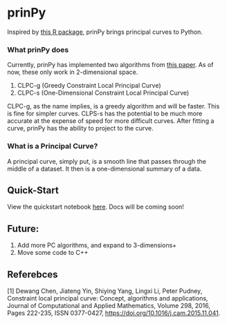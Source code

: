 # prinPy

Inspired by [this R package](https://github.com/rcannood/princurve), prinPy brings principal curves to Python. 

### What prinPy does
Currently, prinPy has implemented two algorithms from [this paper](https://www.sciencedirect.com/science/article/pii/S0377042715005956). As of now, these only work in 2-dimensional space. 

1. CLPC-g (Greedy Constraint Local Principal Curve)
2. CLPC-s (One-Dimensional Constraint Local Principal Curve)

CLPC-g, as the name implies, is a greedy algorithm and will be faster. This is fine for simpler curves. CLPS-s has the potential to be much more accurate at the expense of speed for more difficult curves. After fitting a curve, prinPy has the ability to project to the curve.

### What is a Principal Curve?
A principal curve, simply put, is a smooth line that passes through the middle of a dataset. It then is a one-dimensional summary of a data.

## Quick-Start
View the quickstart notebook [here](). Docs will be coming soon!

## Future:
1. Add more PC algorithms, and expand to 3-dimensions+
2. Move some code to C++

## Referebces
\[1\] Dewang Chen, Jiateng Yin, Shiying Yang, Lingxi Li, Peter Pudney,
Constraint local principal curve: Concept, algorithms and applications,
Journal of Computational and Applied Mathematics,
Volume 298,
2016,
Pages 222-235,
ISSN 0377-0427,
https://doi.org/10.1016/j.cam.2015.11.041.
